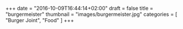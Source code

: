 +++
date = "2016-10-09T16:44:14+02:00"
draft = false
title = "burgermeister"
thumbnail = "images/burgermeister.jpg"
categories = [
  "Burger Joint",
  "Food"
]
+++

